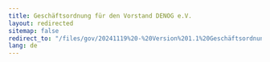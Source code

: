 ```yaml
---
title: Geschäftsordnung für den Vorstand DENOG e.V.
layout: redirected
sitemap: false
redirect_to: "/files/gov/20241119%20-%20Version%201.1%20Geschäftsordnung%20für%20den%20Vorstand%20DENOG.pdf"
lang: de
---
```


